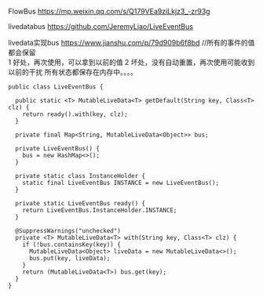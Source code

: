 

FlowBus
https://mp.weixin.qq.com/s/Q179VEa9ziLkjz3_-zr93g

livedatabus
https://github.com/JeremyLiao/LiveEventBus

livedata实现bus
https://www.jianshu.com/p/79d909b6f8bd
//所有的事件的值都会保留   
1 好处，再次使用，可以拿到以前的值
2 坏处，没有自动重置，再次使用可能收到以前的干扰  所有状态都保存在内存中。。。。
```
public class LiveEventBus {

  public static <T> MutableLiveData<T> getDefault(String key, Class<T> clz) {
    return ready().with(key, clz);
  }

  private final Map<String, MutableLiveData<Object>> bus;

  private LiveEventBus() {
    bus = new HashMap<>();
  }

  private static class InstanceHolder {
    static final LiveEventBus INSTANCE = new LiveEventBus();
  }

  private static LiveEventBus ready() {
    return LiveEventBus.InstanceHolder.INSTANCE;
  }

  @SuppressWarnings("unchecked")
  private <T> MutableLiveData<T> with(String key, Class<T> clz) {
    if (!bus.containsKey(key)) {
      MutableLiveData<Object> liveData = new MutableLiveData<>();
      bus.put(key, liveData);
    }
    return (MutableLiveData<T>) bus.get(key);
  }
}
```